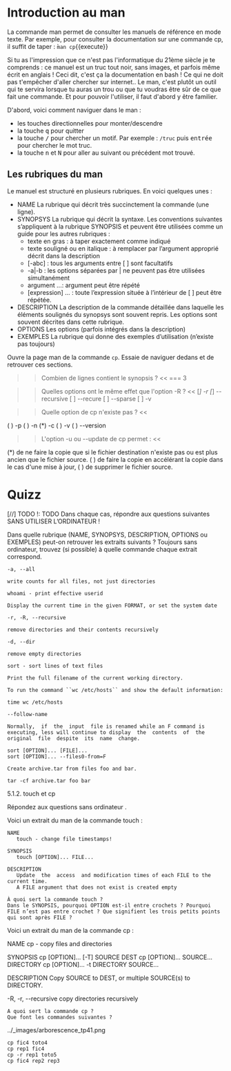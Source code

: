 # Introduction au man

La commande man permet de consulter les manuels de référence en mode texte. Par exemple, pour consulter la documentation sur une commande cp, il suffit de taper : ̀`man cp`{{execute}}

Si tu as l'impression que ce n'est pas l'informatique du 21ème siècle je te comprends : ce manuel est un truc tout noir, sans images, et parfois même écrit en anglais !
Ceci dit, c'est ça la documentation en bash ! Ce qui ne doit pas t'empêcher d'aller chercher sur internet..
Le man, c'est plutôt un outil qui te servira lorsque tu auras un trou ou que tu voudras être sûr de ce que fait une commande.
Et pour pouvoir l'utiliser, il faut d'abord y être familier.

D'abord, voici comment naviguer dans le man :

* les touches directionnelles pour monter/descendre
* la touche <kbd>q</kbd> pour quitter
* la touche <kbd>/</kbd> pour chercher un motif. Par exemple : `/truc` puis <kbd>entrée</kbd> pour chercher le mot truc.
* la touche <kbd>n</kbd> et <kbd>N</kbd> pour aller au suivant ou précédent mot trouvé.



## Les rubriques du man

Le manuel est structuré en plusieurs rubriques. En voici quelques unes :

* NAME La rubrique qui décrit très succinctement la commande (une ligne).
* SYNOPSYS La rubrique qui décrit la syntaxe. Les conventions suivantes s’appliquent à la rubrique SYNOPSIS et peuvent être utilisées comme un guide pour les autres rubriques :
  * texte en gras : à taper exactement comme indiqué
  * texte souligné ou en italique : à remplacer par l’argument approprié décrit dans la description
  * [-abc] : tous les arguments entre [ ] sont facultatifs
  * -a|-b : les options séparées par | ne peuvent pas être utilisées simultanément
  * argument ...: argument peut être répété
  * [expression] ... : toute l’expression située à l’intérieur de [ ] peut être répétée.
* DESCRIPTION La description de la commande détaillée dans laquelle les éléments soulignés du synopsys sont souvent repris. Les options sont souvent décrites dans cette rubrique.
* OPTIONS Les options (parfois intégrés dans la description)
* EXEMPLES La rubrique qui donne des exemples d’utilisation (n’existe pas toujours)

Ouvre la page man de la commande `cp`. Essaie de naviguer dedans et de retrouver ces sections.


>> Combien de lignes contient le synopsis ? <<
=== 3

>> Quelles options ont le même effet que l'option -R ? <<
[*] -r
[*] --recursive
[ ] --recure
[ ] --sparse
[ ] -v

>> Quelle option de cp n'existe pas ? <<

( ) -p
( ) -n
(*) -c
( ) -v
( ) --version

>> L'option -u ou --update de cp permet : <<

(*) de ne faire la copie que si le fichier destination n'existe pas ou est plus ancien que le fichier source.
( ) de faire la copie en accélérant la copie dans le cas d'une mise à jour,
( ) de supprimer le fichier source.


# Quizz

[//] TODO !: TODO
Dans chaque cas, répondre aux questions suivantes SANS UTILISER L’ORDINATEUR !

Dans quelle rubrique (NAME, SYNOPSYS, DESCRIPTION, OPTIONS ou EXEMPLES) peut-on retrouver les extraits suivants ? Toujours sans ordinateur, trouvez (si possible) à quelle commande chaque extrait correspond.

    -a, --all

    write counts for all files, not just directories

    whoami - print effective userid

    Display the current time in the given FORMAT, or set the system date

    -r, -R, --recursive

    remove directories and their contents recursively

    -d, --dir

    remove empty directories

    sort - sort lines of text files

    Print the full filename of the current working directory.

    To run the command ``wc /etc/hosts`` and show the default information:

    time wc /etc/hosts

    --follow-name

    Normally,  if  the  input  file is renamed while an F command is
    executing, less will continue to display  the  contents  of  the
    original  file  despite  its  name  change.

    sort [OPTION]... [FILE]...
    sort [OPTION]... --files0-from=F

    Create archive.tar from files foo and bar.

    tar -cf archive.tar foo bar

5.1.2. touch et cp

Répondez aux questions sans ordinateur .

Voici un extrait du man de la commande touch :

    NAME
       touch - change file timestamps!

    SYNOPSIS
       touch [OPTION]... FILE...

    DESCRIPTION
       Update  the  access  and modification times of each FILE to the current time.
       A FILE argument that does not exist is created empty

    À quoi sert la commande touch ?
    Dans le SYNOPSIS, pourquoi OPTION est-il entre crochets ? Pourquoi FILE n’est pas entre crochet ? Que signifient les trois petits points qui sont après FILE ?

Voici un extrait du man de la commande cp :

NAME
  cp - copy files and directories

SYNOPSIS
   cp [OPTION]... [-T] SOURCE DEST
   cp [OPTION]... SOURCE... DIRECTORY
   cp [OPTION]... -t DIRECTORY SOURCE...

DESCRIPTION
   Copy SOURCE to DEST, or multiple SOURCE(s) to DIRECTORY.

   -R, -r, --recursive
   copy directories recursively

    A quoi sert la commande cp ?
    Que font les commandes suivantes ?

../_images/arborescence_tp41.png

    cp fic4 toto4
    cp rep1 fic4
    cp -r rep1 toto5
    cp fic4 rep2 rep3
